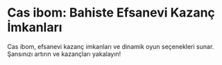 # Cas ibom: Bahiste Efsanevi Kazanç İmkanları

Cas ibom, efsanevi kazanç imkanları ve dinamik oyun seçenekleri sunar. Şansınızı artırın ve kazançları yakalayın!
